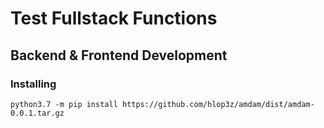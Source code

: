 # Test Fullstack Functions

## Backend & Frontend Development

### Installing

```
python3.7 -m pip install https://github.com/hlop3z/amdam/dist/amdam-0.0.1.tar.gz
```
